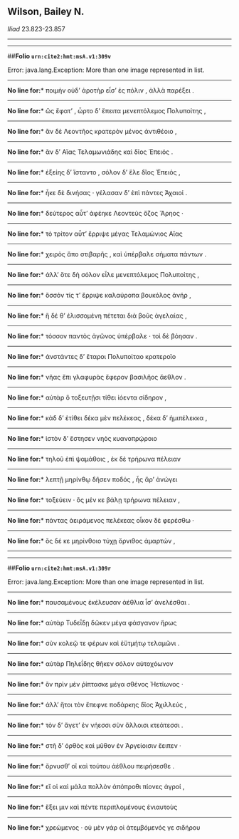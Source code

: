 ## Wilson, Bailey N.

*Iliad* 23.823-23.857

---

---

##**Folio `urn:cite2:hmt:msA.v1:309v`**



Error: java.lang.Exception: More than one image represented in list.

--- 

 **No line for:*** ποιμὴν οὐδʼ ἀροτὴρ εἶσʼ ἐς πόλιν , ἀλλὰ παρέξει .

--- 

 **No line for:*** ὣς ἔφατʼ , ὦρτο δʼ ἔπειτα μενεπτόλεμος Πολυποίτης ,

--- 

 **No line for:*** ἂν δὲ Λεοντῆος κρατερὸν μένος ἀντιθέοιο ,

--- 

 **No line for:*** ἂν δʼ Αἴας Τελαμωνιάδης καὶ δῖος Ἐπειός .

--- 

 **No line for:*** ἑξείης δʼ ἵσταντο , σόλον δʼ ἕλε δῖος Ἐπειός ,

--- 

 **No line for:*** ἧκε δὲ δινήσας · γέλασαν δʼ ἐπὶ πάντες Ἀχαιοί .

--- 

 **No line for:*** δεύτερος αὖτʼ ἀφέηκε Λεοντεὺς ὄζος Ἄρηος ·

--- 

 **No line for:*** τὸ τρίτον αὖτʼ ἔρριψε μέγας Τελαμώνιος Αἴας

--- 

 **No line for:*** χειρὸς ἄπο στιβαρῆς , καὶ ὑπέρβαλε σήματα πάντων .

--- 

 **No line for:*** ἀλλʼ ὅτε δὴ σόλον εἷλε μενεπτόλεμος Πολυποίτης ,

--- 

 **No line for:*** ὅσσόν τίς τʼ ἔρριψε καλαύροπα βουκόλος ἀνήρ ,

--- 

 **No line for:*** ἣ δέ θʼ ἑλισσομένη πέτεται διὰ βοῦς ἀγελαίας ,

--- 

 **No line for:*** τόσσον παντὸς ἀγῶνος ὑπέρβαλε · τοὶ δὲ βόησαν .

--- 

 **No line for:*** ἀνστάντες δʼ ἕταροι Πολυποίταο κρατεροῖο

--- 

 **No line for:*** νῆας ἔπι γλαφυρὰς ἔφερον βασιλῆος ἄεθλον .

--- 

 **No line for:*** αὐτὰρ ὃ τοξευτῇσι τίθει ἰόεντα σίδηρον ,

--- 

 **No line for:*** κὰδ δʼ ἐτίθει δέκα μὲν πελέκεας , δέκα δʼ ἡμιπέλεκκα ,

--- 

 **No line for:*** ἱστὸν δʼ ἔστησεν νηὸς κυανοπρῴροιο

--- 

 **No line for:*** τηλοῦ ἐπὶ ψαμάθοις , ἐκ δὲ τρήρωνα πέλειαν

--- 

 **No line for:*** λεπτῇ μηρίνθῳ δῆσεν ποδός , ἧς ἄρʼ ἀνώγει

--- 

 **No line for:*** τοξεύειν · ὃς μέν κε βάλῃ τρήρωνα πέλειαν ,

--- 

 **No line for:*** πάντας ἀειράμενος πελέκεας οἶκον δὲ φερέσθω ·

--- 

 **No line for:*** ὃς δέ κε μηρίνθοιο τύχῃ ὄρνιθος ἁμαρτών ,

---

---

##**Folio `urn:cite2:hmt:msA.v1:309r`**



Error: java.lang.Exception: More than one image represented in list.

--- 

 **No line for:*** παυσαμένους ἐκέλευσαν ἀέθλια ἶσʼ ἀνελέσθαι .

--- 

 **No line for:*** αὐτὰρ Τυδεΐδῃ δῶκεν μέγα φάσγανον ἥρως

--- 

 **No line for:*** σὺν κολεῷ τε φέρων καὶ ἐϋτμήτῳ τελαμῶνι .

--- 

 **No line for:*** αὐτὰρ Πηλεΐδης θῆκεν σόλον αὐτοχόωνον

--- 

 **No line for:*** ὃν πρὶν μὲν ῥίπτασκε μέγα σθένος Ἠετίωνος ·

--- 

 **No line for:*** ἀλλʼ ἤτοι τὸν ἔπεφνε ποδάρκης δῖος Ἀχιλλεύς ,

--- 

 **No line for:*** τὸν δʼ ἄγετʼ ἐν νήεσσι σὺν ἄλλοισι κτεάτεσσι .

--- 

 **No line for:*** στῆ δʼ ὀρθὸς καὶ μῦθον ἐν Ἀργείοισιν ἔειπεν ·

--- 

 **No line for:*** ὄρνυσθʼ οἳ καὶ τούτου ἀέθλου πειρήσεσθε .

--- 

 **No line for:*** εἴ οἱ καὶ μάλα πολλὸν ἀπόπροθι πίονες ἀγροί ,

--- 

 **No line for:*** ἕξει μιν καὶ πέντε περιπλομένους ἐνιαυτοὺς

--- 

 **No line for:*** χρεώμενος · οὐ μὲν γάρ οἱ ἀτεμβόμενός γε σιδήρου